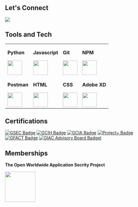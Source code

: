 ## Let's Connect
[![](https://img.shields.io/badge/linkedin-blue?&style=for-the-badge&logo=linkedin)](https://www.linkedin.com/in/alxbaker/)

## Tools and Tech
<table>
    <tr>
        <td>
            <p><strong>Python</strong></p>
            <img src="https://cdn.simpleicons.org/python" height="48"/>
        </td>
        <td>
            <p><strong>Javascript</strong></p>
            <img src="https://cdn.simpleicons.org/javascript" height="48"/>
        </td>
        <td>
            <p><strong>Git</strong></p>
            <img src="https://cdn.simpleicons.org/git" height="48"/>
        </td>
        <td>
            <p><strong>NPM</strong></p>
            <img src="https://cdn.simpleicons.org/npm" height="48"/>
        </td>
    </tr>
    <tr>
        <td>
            <p><strong>Postman</strong></p>
            <img src="https://cdn.simpleicons.org/postman" height="48"/>
        </td>
        <td>
            <p><strong>HTML</strong></p>
            <img src="https://cdn.simpleicons.org/html5" height="48"/>
        </td>
        <td>
            <p><strong>CSS</strong></p>
            <img src="https://cdn.simpleicons.org/css3" height="48"/>
        </td>
        <td>
            <p><strong>Adobe XD</strong></p>
            <img src="https://cdn.simpleicons.org/adobexd" height="48">
        </td>
    </tr>
</table>

## Certifications
[![GSEC Badge](https://img.shields.io/badge/-GSEC-lightgrey?logo=credly&style=for-the-badge)](https://www.youracclaim.com/badges/f49f713f-13bd-4898-aa41-8f52f0b4ed1a)
[![GCIH Badge](https://img.shields.io/badge/-GCIH-lightgrey?logo=credly&style=for-the-badge)](https://www.youracclaim.com/badges/0ea6ac81-eb1c-49b4-8f78-21fa2462eb23)
[![GCIA Badge](https://img.shields.io/badge/-GCIA-lightgrey?logo=credly&style=for-the-badge)](https://www.youracclaim.com/badges/04b53556-77d1-4b96-bcc5-50a32d881e0d)
[![Project+ Badge](https://img.shields.io/badge/-Project+-lightgrey?logo=credly&style=for-the-badge)](https://www.credly.com/badges/d284df62-4cc6-4c86-b270-4e3f10af2b6f)
[![GFACT Badge](https://img.shields.io/badge/-GFACT-lightgrey?logo=credly&style=for-the-badge)](https://www.credly.com/badges/f1f1f801-fd91-4cdc-9f02-86e53aee5adc)
[![GIAC Advisory Board Badget](https://img.shields.io/badge/-GIAC%20Advisory%20Board-lightgrey?logo=credly&style=for-the-badge)](https://www.youracclaim.com/badges/93270f70-a48f-40eb-8ede-841df37ad1d4)


## Memberships
<p><strong>The Open Worldwide Application Secrity Project</strong></p>
<picture>
    <source media="(prefers-color-scheme: dark)" srcset="https://cdn.simpleicons.org/owasp/white" />
    <source media="(prefers-color-scheme: light)" srcset="https://cdn.simpleicons.org/owasp"/>
    <img src="https://cdn.simpleicons.org/owasp/white" height="100"/>
</picture>
